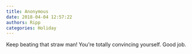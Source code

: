 ```yaml
---
title: Anonymous
date: 2018-04-04 12:57:22
authors: Ripp
categories: Holiday
---
```


 Keep beating that straw man! You're totally convincing yourself. Good job.